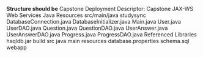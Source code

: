 **Structure should be**
Capstone
  Deployment Descriptor: Capstone
  JAX-WS Web Services
  Java Resources
    src/main/java
      studysync
        DatabaseConnection.java
        DatabaseInitializer.java
        Main.java
        User.java
        UserDAO.java
        Question.java
        QuestionDAO.java
        UserAnswer.java
        UserAnswerDAO.java
        Progress.java
        ProgressDAO.java
  Referenced Libraries
    hsqldb.jar
  build
  src
    java
    main
      resources
        database.properties
        schema.sql
    webapp
